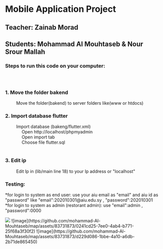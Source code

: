 <h1>Mobile Application Project</h1>
<h2>Teacher: Zainab Morad</h2>
<h2>Students: Mohammad Al Mouhtaseb & Nour Srour Mallah</h2>
<h3>Steps to run this code on your computer:<h3>
&emsp; <h3>1. Move the folder bakend</h3>
&emsp; &emsp; Move the folder(bakend) to server folders like(www or htdocs)
&emsp; <h3>2. Import database flutter</h3>
&emsp; &emsp; Import database (bakeng/flutter.xml)<br>
&emsp; &emsp; &emsp; Open http://localhost/phpmyadmin<br>
&emsp; &emsp; &emsp; Open import tab<br>
&emsp; &emsp; &emsp; Choose file flutter.sql<br>
&emsp; <h3>3. Edit ip</h3>
&emsp; &emsp; Edit Ip in (lib/main line 18) to your Ip address or "localhost"

<h3>Testing:</h3>
<p>
  *for login to system as end user: use your aiu email as "email" and aiu id as "password"
  like "email":202010301@aiu.edu.sy , "password":202010301
  <br>
  *for login to system as admin (restorant admin): use "email":admin , "password":0000
</p>
<img src='https://github.com/mohammad-Al-Mouhtaseb/map/assets/83731873/0241cd25-7ee0-4ab4-b771-25f68a3f30f2'>
![image](https://github.com/mohammad-Al-Mouhtaseb/map/assets/83731873/0241cd25-7ee0-4ab4-b771-25f68a3f30f2)
![image](https://github.com/mohammad-Al-Mouhtaseb/map/assets/83731873/d229d086-1bbe-4a10-a6db-2b71de865450)
